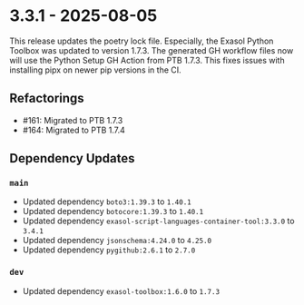 # 3.3.1 - 2025-08-05

This release updates the poetry lock file. Especially, the Exasol Python Toolbox was updated to version 1.7.3. The generated GH workflow files now will use the Python Setup GH Action from PTB 1.7.3. This fixes issues with installing pipx on newer pip versions in the CI.

## Refactorings

 - #161: Migrated to PTB 1.7.3
 - #164: Migrated to PTB 1.7.4

## Dependency Updates

### `main`
* Updated dependency `boto3:1.39.3` to `1.40.1`
* Updated dependency `botocore:1.39.3` to `1.40.1`
* Updated dependency `exasol-script-languages-container-tool:3.3.0` to `3.4.1`
* Updated dependency `jsonschema:4.24.0` to `4.25.0`
* Updated dependency `pygithub:2.6.1` to `2.7.0`

### `dev`
* Updated dependency `exasol-toolbox:1.6.0` to `1.7.3`
